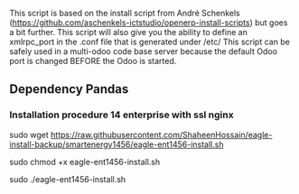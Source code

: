 This script is based on the install script from André Schenkels (https://github.com/aschenkels-ictstudio/openerp-install-scripts)
but goes a bit further. This script will also give you the ability to define an xmlrpc_port in the .conf file that is generated under /etc/
This script can be safely used in a multi-odoo code base server because the default Odoo port is changed BEFORE the Odoo is started.


<h2>Dependency Pandas </h2>

<h3>Installation procedure 14 enterprise with ssl nginx</h3>


sudo wget https://raw.githubusercontent.com/ShaheenHossain/eagle-install-backup/smartenergy1456/eagle-ent1456-install.sh

sudo chmod +x eagle-ent1456-install.sh

sudo ./eagle-ent1456-install.sh



```
